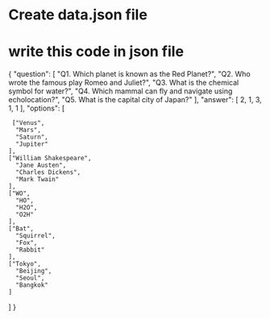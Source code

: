 

# Create data.json file
# write this code in json file

{
  "question": [
  "Q1. Which planet is known as the Red Planet?",
    "Q2. Who wrote the famous play Romeo and Juliet?",
    "Q3. What is the chemical symbol for water?",
    "Q4. Which mammal can fly and navigate using echolocation?",
    "Q5. What is the capital city of Japan?"
  ],
  "answer": [
    2,
    1,
    3,
    1,
    1
  ],
  "options": [

     ["Venus",
      "Mars",
      "Saturn",
      "Jupiter"
    ],
    ["William Shakespeare",
      "Jane Austen",
      "Charles Dickens",
      "Mark Twain"
    ],
    ["WO",
      "HO",
      "H2O",
      "O2H"
    ],
    ["Bat",
      "Squirrel",
      "Fox",
      "Rabbit"
    ],
    ["Tokyo",
      "Beijing",
      "Seoul",
      "Bangkok"
    ]
  ]
}

